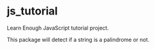 # js_tutorial
Learn Enough JavaScript tutorial project.

This package will detect if a string is a palindrome or not.
